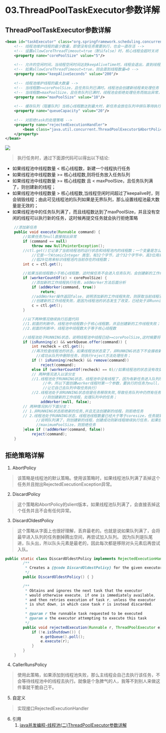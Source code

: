# 03.ThreadPoolTaskExecutor参数详解

## ThreadPoolTaskExecutor参数详解
```xml
<bean id="taskExecutor" class="org.springframework.scheduling.concurrent.ThreadPoolTaskExecutor">
    <!-- 线程池维护线程的最少数量，即使没有任务需要执行，也会一直存活 -->
    <!-- 设置allowCoreThreadTimeout=true（默认false）时，核心线程会超时关闭 -->
    <property name="corePoolSize" value="5"/>
    
    <!-- 允许的空闲时间，当线程空闲时间达到keepAliveTime时，线程会退出，直到线程数量=corePoolSize -->
    <!-- 如果allowCoreThreadTimeout=true，则会直到线程数量=0 -->
	<property name="keepAliveSeconds" value="200"/>
    
    <!-- 线程池维护线程的最大数量 -->
    <!-- 当线程数>=corePoolSize，且任务队列已满时。线程池会创建新线程来处理任务 -->
    <!-- 当线程数=maxPoolSize，且任务队列已满时，线程池会拒绝处理任务而抛出异常，异常见下文 -->
	<property name="maxPoolSize" value="10"/>
	
    <!-- 缓存队列（阻塞队列）当核心线程数达到最大时，新任务会放在队列中排队等待执行 -->
	<property name="queueCapacity" value="20"/>
	
    <!-- 对拒绝task的处理策略 -->
    <property name="rejectedExecutionHandler">
        <bean class="java.util.concurrent.ThreadPoolExecutor$AbortPolicy" />
    </property>
</bean>

```
![](/images/executor.png)

>执行任务时，通过下面源代码可以得出以下结论:
- 如果线程池中线程数量 < 核心线程数，新建一个线程执行任务
- 如果线程池中线程数量 >= 核心线程数,则将任务放入任务队列
- 如果线程池中线程数量 >= 核心线程数 且 < maxPoolSize，且任务队列满了，则创建新的线程；
- 如果线程池中线程数量 > 核心线程数,当线程空闲时间超过了keepalive时，则会销毁线程；由此可见线程池的队列如果是无界队列，那么设置线程池最大数量是无效的；
- 如果线程池中的任务队列满了，而且线程数达到了maxPoolSize，并且没有空闲的线程可以执行新的任务，这时候再提交任务就会执行拒绝策略

```java
    //添加新任务
    public void execute(Runnable command) {
        //如果任务为null直接抛出异常
        if (command == null)
            throw new NullPointerException();
        //ctl.get()它记录了当前线程池的运行状态和线程池内的线程数；一个变量是怎么记录两个值的呢？
        	//它是一个AtomicInteger 类型，有32个字节，这个32个字节中，高3位用来标识线程池的运行状态，
        	//低29位用来标识线程池内当前存在的线程数；
        int c = ctl.get();

        //如果当前线程数小于核心线程数，这时候任务不会进入任务队列，会创建新的工作线程直接执行任务；
        if (workerCountOf(c) < corePoolSize) { 
            //添加新的工作线程执行任务，addWorker方法后面分析
            if (addWorker(command, true))
                return;
            //addWorker操作返回false，说明添加新的工作线程失败，则获取当前线程池状态；（线程池数量小于corePoolSize情况下，
            //创建新的工作线程失败，是因为线程池的状态发生了改变，已经处于非Running状态，或shutdown状态且任务队列为空）
            c = ctl.get();
        }

        //以下两种情况继续执行后面代码
        //1.前面的判断中，线程池中线程数小于核心线程数，并且创建新的工作线程失败；
        //2.前面的判断中，线程池中线程数大于等于核心线程数

        //线程池处于RUNNING状态，说明线程池中线程已经>=corePoolSize,这时候要将任务放入队列中，等待执行;
        if (isRunning(c) && workQueue.offer(command)) {
            int recheck = ctl.get();
            //再次检查线程池的状态，如果线程池状态变了，非RUNNING状态下不会接收新的任务，需要将任务移除，
           	  //成功从队列中删除任务，则执行reject方法处理任务；
            if (! isRunning(recheck) && remove(command))
                reject(command);
            else if (workerCountOf(recheck) == 0)//如果线程池的状态没有改变，且池中无线程
            // 两种情况进入以该分支
            //1.线程池处于RUNNING状态，线程池中没有线程了，因为有新任务进入队列所以要创建工作线程（这时候新任务已经在队列
           		 //中，所以下面创建worker线程时第一个参数，要执行的任务为null，只是创建一个新的工作线程并启动它，
            	 //让它自己去队列中取任务执行）
            //2.线程池处于非RUNNING状态但是任务移除失败,导致任务队列中仍然有任务，但是线程池中的线程数为0，
            	 //则创建新的工作线程，处理队列中的任务；
                addWorker(null, false);
        // 两种情况执行下面分支：
        // 1.非RUNNING状态拒绝新的任务,并且无法创建新的线程，则拒绝任务
        // 2.线程池处于RUNNING状态，线程池线程数量已经大于等于coresize，任务就需要放入队列，如果任务入队失败，
        	  //说明队列满了，则创建新的线程，创建成功则新线程继续执行任务，如果创建失败说明线程池中线程数已经超过	
        	  //maximumPoolSize，则拒绝任务
        }else if (!addWorker(command, false))
            reject(command);
    }
```

## 拒绝策略详解
1. AbortPolicy
>该策略是线程池的默认策略。使用该策略时，如果线程池队列满了丢掉这个任务并且抛出RejectedExecutionException异常。

2. DiscardPolicy

>这个策略和AbortPolicy的slient版本，如果线程池队列满了，会直接丢掉这个任务并且不会有任何异常。

3. DiscardOldestPolicy
>这个策略从字面上也很好理解，丢弃最老的。也就是说如果队列满了，会将最早进入队列的任务删掉腾出空间，再尝试加入队列。
因为队列是队尾进，队头出，所以队头元素是最老的，因此每次都是移除对头元素后再尝试入队。
```java
public static class DiscardOldestPolicy implements RejectedExecutionHandler {
        /**
         * Creates a {@code DiscardOldestPolicy} for the given executor.
         */
        public DiscardOldestPolicy() { }

        /**
         * Obtains and ignores the next task that the executor
         * would otherwise execute, if one is immediately available,
         * and then retries execution of task r, unless the executor
         * is shut down, in which case task r is instead discarded.
         *
         * @param r the runnable task requested to be executed
         * @param e the executor attempting to execute this task
         */
        public void rejectedExecution(Runnable r, ThreadPoolExecutor e) {
            if (!e.isShutdown()) {
                e.getQueue().poll();
                e.execute(r);
            }
        }
    }
```

4. CallerRunsPolicy

>使用此策略，如果添加到线程池失败，那么主线程会自己去执行该任务，不会等待线程池中的线程去执行。就像是个急脾气的人，我等不到别人来做这件事就干脆自己干。

5. 自定义

> 实现接口RejectedExecutionHandler
>

6. 引用
   1. [java并发编程-线程池(二)ThreadPoolExecutor参数详解](https://zhuanlan.zhihu.com/p/341935713)

